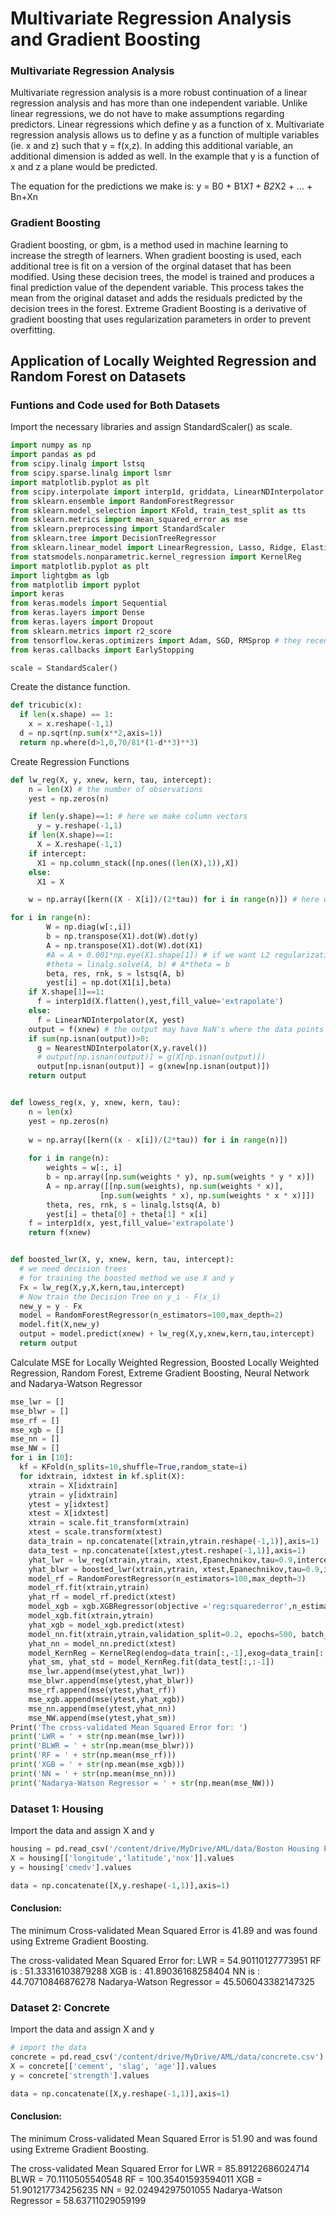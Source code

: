 # Multivariate Regression Analysis and Gradient Boosting

### Multivariate Regression Analysis

Multivariate regression analysis is a more robust continuation of a linear regression analysis and has more than one independent variable. Unlike linear regressions, we do not have to make assumptions regarding predictors. Linear regressions which define y as a function of x. Multivariate regression analysis allows us to define y as a function of multiple variables (ie. x and z) such that y = f(x,z). In adding this additional variable, an additional dimension is added as well. In the example that y is a function of x and z a plane would be predicted. 

The equation for the predictions we make is:
y = B0 + B1*X1 + B2*X2 + ... + Bn+Xn

### Gradient Boosting

Gradient boosting, or gbm, is a method used in machine learning to increase the stregth of learners. When gradient boosting is used, each additional tree is fit on a version of the orginal dataset that has been modified. Using these decision trees, the model is trained and produces a final prediction value of the dependent variable. This process takes the mean from the original dataset and adds the residuals predicted by the decision trees in the forest. Extreme Gradient Boosting is a derivative of gradient boosting that uses regularization parameters in order to prevent overfitting.

## Application of Locally Weighted Regression and Random Forest on Datasets

### Funtions and Code used for Both Datasets 

Import the necessary libraries and assign StandardScaler() as scale.
```Python
import numpy as np
import pandas as pd
from scipy.linalg import lstsq
from scipy.sparse.linalg import lsmr
import matplotlib.pyplot as plt
from scipy.interpolate import interp1d, griddata, LinearNDInterpolator, NearestNDInterpolator
from sklearn.ensemble import RandomForestRegressor
from sklearn.model_selection import KFold, train_test_split as tts
from sklearn.metrics import mean_squared_error as mse
from sklearn.preprocessing import StandardScaler
from sklearn.tree import DecisionTreeRegressor
from sklearn.linear_model import LinearRegression, Lasso, Ridge, ElasticNet
from statsmodels.nonparametric.kernel_regression import KernelReg
import matplotlib.pyplot as plt
import lightgbm as lgb
from matplotlib import pyplot
import keras
from keras.models import Sequential
from keras.layers import Dense
from keras.layers import Dropout
from sklearn.metrics import r2_score
from tensorflow.keras.optimizers import Adam, SGD, RMSprop # they recently updated Tensorflow
from keras.callbacks import EarlyStopping

scale = StandardScaler()
```

Create the distance function.
```Python
def tricubic(x):
  if len(x.shape) == 1:
    x = x.reshape(-1,1)
  d = np.sqrt(np.sum(x**2,axis=1))
  return np.where(d>1,0,70/81*(1-d**3)**3)
```

Create Regression Functions
```Python
def lw_reg(X, y, xnew, kern, tau, intercept):
    n = len(X) # the number of observations
    yest = np.zeros(n)

    if len(y.shape)==1: # here we make column vectors
      y = y.reshape(-1,1)
    if len(X.shape)==1:
      X = X.reshape(-1,1)
    if intercept:
      X1 = np.column_stack([np.ones((len(X),1)),X])
    else:
      X1 = X

    w = np.array([kern((X - X[i])/(2*tau)) for i in range(n)]) # here we compute n vectors of weights

for i in range(n):          
        W = np.diag(w[:,i])
        b = np.transpose(X1).dot(W).dot(y)
        A = np.transpose(X1).dot(W).dot(X1)
        #A = A + 0.001*np.eye(X1.shape[1]) # if we want L2 regularization
        #theta = linalg.solve(A, b) # A*theta = b
        beta, res, rnk, s = lstsq(A, b)
        yest[i] = np.dot(X1[i],beta)
    if X.shape[1]==1:
      f = interp1d(X.flatten(),yest,fill_value='extrapolate')
    else:
      f = LinearNDInterpolator(X, yest)
    output = f(xnew) # the output may have NaN's where the data points from xnew are outside the convex hull of X
    if sum(np.isnan(output))>0:
      g = NearestNDInterpolator(X,y.ravel()) 
      # output[np.isnan(output)] = g(X[np.isnan(output)])
      output[np.isnan(output)] = g(xnew[np.isnan(output)])
    return output


def lowess_reg(x, y, xnew, kern, tau):
    n = len(x)
    yest = np.zeros(n)
        
    w = np.array([kern((x - x[i])/(2*tau)) for i in range(n)])     
    
    for i in range(n):
        weights = w[:, i]
        b = np.array([np.sum(weights * y), np.sum(weights * y * x)])
        A = np.array([[np.sum(weights), np.sum(weights * x)],
                    [np.sum(weights * x), np.sum(weights * x * x)]])
        theta, res, rnk, s = linalg.lstsq(A, b)
        yest[i] = theta[0] + theta[1] * x[i] 
    f = interp1d(x, yest,fill_value='extrapolate')
    return f(xnew)


def boosted_lwr(X, y, xnew, kern, tau, intercept):
  # we need decision trees
  # for training the boosted method we use X and y
  Fx = lw_reg(X,y,X,kern,tau,intercept) 
  # Now train the Decision Tree on y_i - F(x_i)
  new_y = y - Fx
  model = RandomForestRegressor(n_estimators=100,max_depth=2)
  model.fit(X,new_y)
  output = model.predict(xnew) + lw_reg(X,y,xnew,kern,tau,intercept)
  return output 
 ```

Calculate MSE for Locally Weighted Regression, Boosted Locally Weighted Regression, Random Forest, Extreme Gradient Boosting, Neural Network and Nadarya-Watson Regressor
```Python
mse_lwr = []
mse_blwr = []
mse_rf = []
mse_xgb = []
mse_nn = []
mse_NW = []
for i in [10]:
  kf = KFold(n_splits=10,shuffle=True,random_state=i)
  for idxtrain, idxtest in kf.split(X):
    xtrain = X[idxtrain]
    ytrain = y[idxtrain]
    ytest = y[idxtest]
    xtest = X[idxtest]
    xtrain = scale.fit_transform(xtrain)
    xtest = scale.transform(xtest)
    data_train = np.concatenate([xtrain,ytrain.reshape(-1,1)],axis=1)
    data_test = np.concatenate([xtest,ytest.reshape(-1,1)],axis=1)
    yhat_lwr = lw_reg(xtrain,ytrain, xtest,Epanechnikov,tau=0.9,intercept=True)
    yhat_blwr = boosted_lwr(xtrain,ytrain, xtest,Epanechnikov,tau=0.9,intercept=True)
    model_rf = RandomForestRegressor(n_estimators=100,max_depth=3)
    model_rf.fit(xtrain,ytrain)
    yhat_rf = model_rf.predict(xtest)
    model_xgb = xgb.XGBRegressor(objective ='reg:squarederror',n_estimators=100,reg_lambda=20,alpha=1,gamma=10,max_depth=3)
    model_xgb.fit(xtrain,ytrain)
    yhat_xgb = model_xgb.predict(xtest)
    model_nn.fit(xtrain,ytrain,validation_split=0.2, epochs=500, batch_size=10, verbose=0, callbacks=[es])
    yhat_nn = model_nn.predict(xtest)
    model_KernReg = KernelReg(endog=data_train[:,-1],exog=data_train[:,:-1],var_type='ccc',ckertype='gaussian')
    yhat_sm, yhat_std = model_KernReg.fit(data_test[:,:-1])
    mse_lwr.append(mse(ytest,yhat_lwr))
    mse_blwr.append(mse(ytest,yhat_blwr))
    mse_rf.append(mse(ytest,yhat_rf))
    mse_xgb.append(mse(ytest,yhat_xgb))
    mse_nn.append(mse(ytest,yhat_nn))
    mse_NW.append(mse(ytest,yhat_sm))
Print('The cross-validated Mean Squared Error for: ')
print('LWR = ' + str(np.mean(mse_lwr)))
print('BLWR = ' + str(np.mean(mse_blwr)))
print('RF = ' + str(np.mean(mse_rf)))
print('XGB = ' + str(np.mean(mse_xgb)))
print('NN = ' + str(np.mean(mse_nn)))
print('Nadarya-Watson Regressor = ' + str(np.mean(mse_NW)))
```

### Dataset 1: Housing

Import the data and assign X and y
```Python
housing = pd.read_csv('/content/drive/MyDrive/AML/data/Boston Housing Prices.csv')
X = housing[['longitude','latitude','nox']].values
y = housing['cmedv'].values

data = np.concatenate([X,y.reshape(-1,1)],axis=1)
```

#### Conclusion:

The minimum Cross-validated Mean Squared Error is 41.89 and was found using Extreme Gradient Boosting.

The cross-validated Mean Squared Error for:
LWR = 54.90110127773951
RF is : 51.33316103879288
XGB is : 41.89036168258404
NN is : 44.70710846876278
Nadarya-Watson Regressor = 45.506043382147325


### Dataset 2: Concrete

Import the data and assign X and y
```Python
# import the data
concrete = pd.read_csv('/content/drive/MyDrive/AML/data/concrete.csv')
X = concrete[['cement',	'slag',	'age']].values
y = concrete['strength'].values

data = np.concatenate([X,y.reshape(-1,1)],axis=1)
```


#### Conclusion:

The minimum Cross-validated Mean Squared Error is 51.90 and was found using Extreme Gradient Boosting.

The cross-validated Mean Squared Error for 
LWR = 85.89122686024714
BLWR = 70.1110505540548
RF = 100.35401593594011
XGB = 51.901217734256235
NN = 92.02494297501055
Nadarya-Watson Regressor = 58.63711029059199

